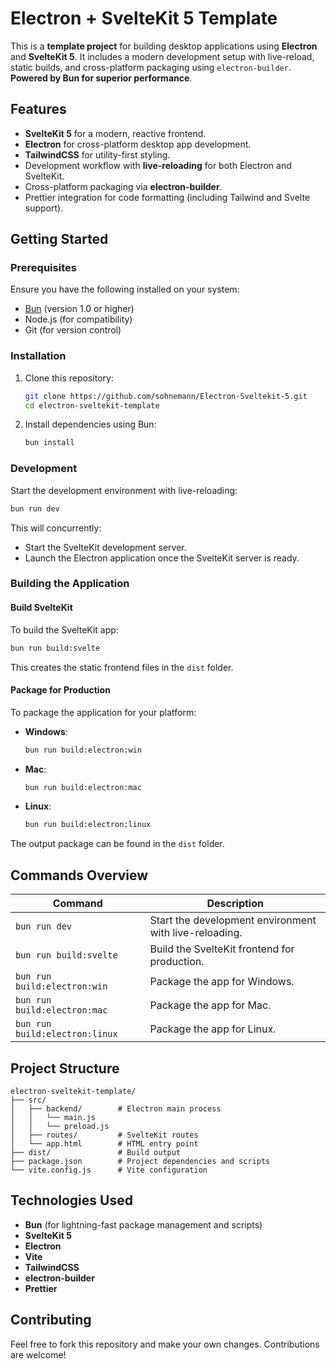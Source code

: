 
# Electron + SvelteKit 5 Template

This is a **template project** for building desktop applications using **Electron** and **SvelteKit 5**. It includes a modern development setup with live-reload, static builds, and cross-platform packaging using `electron-builder`. **Powered by Bun for superior performance**.

## Features

- **SvelteKit 5** for a modern, reactive frontend.
- **Electron** for cross-platform desktop app development.
- **TailwindCSS** for utility-first styling.
- Development workflow with **live-reloading** for both Electron and SvelteKit.
- Cross-platform packaging via **electron-builder**.
- Prettier integration for code formatting (including Tailwind and Svelte support).

## Getting Started

### Prerequisites

Ensure you have the following installed on your system:

- [Bun](https://bun.sh/) (version 1.0 or higher)
- Node.js (for compatibility)
- Git (for version control)

### Installation

1. Clone this repository:

   ```bash
   git clone https://github.com/sohnemann/Electron-Sveltekit-5.git
   cd electron-sveltekit-template
   ```

2. Install dependencies using Bun:

   ```bash
   bun install
   ```

### Development

Start the development environment with live-reloading:

```bash
bun run dev
```

This will concurrently:

- Start the SvelteKit development server.
- Launch the Electron application once the SvelteKit server is ready.

### Building the Application

#### Build SvelteKit

To build the SvelteKit app:

```bash
bun run build:svelte
```

This creates the static frontend files in the `dist` folder.

#### Package for Production

To package the application for your platform:

- **Windows**:

  ```bash
  bun run build:electron:win
  ```

- **Mac**:

  ```bash
  bun run build:electron:mac
  ```

- **Linux**:

  ```bash
  bun run build:electron:linux
  ```

The output package can be found in the `dist` folder.

## Commands Overview

| Command                          | Description                                                      |
|----------------------------------|------------------------------------------------------------------|
| `bun run dev`                    | Start the development environment with live-reloading.          |
| `bun run build:svelte`           | Build the SvelteKit frontend for production.                    |
| `bun run build:electron:win`     | Package the app for Windows.                                    |
| `bun run build:electron:mac`     | Package the app for Mac.                                        |
| `bun run build:electron:linux`   | Package the app for Linux.                                      |

## Project Structure

```
electron-sveltekit-template/
├── src/
│   ├── backend/        # Electron main process
│   │   └── main.js
│   │   └── preload.js
│   ├── routes/         # SvelteKit routes
│   └── app.html        # HTML entry point
├── dist/               # Build output
├── package.json        # Project dependencies and scripts
└── vite.config.js      # Vite configuration
```

## Technologies Used

- **Bun** (for lightning-fast package management and scripts)
- **SvelteKit 5**
- **Electron**
- **Vite**
- **TailwindCSS**
- **electron-builder**
- **Prettier**

## Contributing

Feel free to fork this repository and make your own changes. Contributions are welcome!
